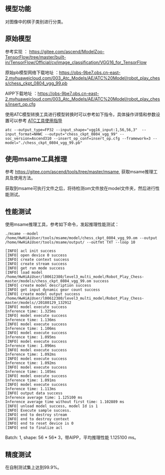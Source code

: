 ## 模型功能

 对图像中的棋子类别进行分类。

## 原始模型

参考实现 ：
https://gitee.com/ascend/ModelZoo-TensorFlow/tree/master/built-in/TensorFlow/Official/cv/image_classification/VGG16_for_TensorFlow


原始pb模型网络下载地址 ：https://obs-9be7.obs.cn-east-2.myhuaweicloud.com/003_Atc_Models/AE/ATC%20Model/robot_play_chess/chess_ckpt_0804_vgg_99.pb



AIPP下载地址 ：https://obs-9be7.obs.cn-east-2.myhuaweicloud.com/003_Atc_Models/AE/ATC%20Model/robot_play_chess/insert_op.cfg




使用ATC模型转换工具进行模型转换时可以参考如下指令，具体操作详情和参数设置可以参考  [ATC工具使用指导](https://support.huaweicloud.com/ti-atc-A200dk_3000/altasatc_16_002.html) 

```
atc --output_type=FP32 --input_shape="vgg16_input:1,56,56,3"  --input_format=NHWC --output="chess_ckpt_0804_vgg_99" --soc_version=Ascend310 --insert_op_conf=insert_op.cfg --framework=3 --model="./chess_ckpt_0804_vgg_99.pb"
```

## 使用msame工具推理

参考 https://gitee.com/ascend/tools/tree/master/msame, 获取msame推理工具及使用方法。

获取到msame可执行文件之后，将待检测om文件放在model文件夹，然后进行性能测试。

## 性能测试

使用msame推理工具，参考如下命令，发起推理性能测试： 

```
./msame --model /home/HwHiAiUser/tools/msame/model/chess_ckpt_0804_vgg_99.om --output /home/HwHiAiUser/tools/msame/output/ --outfmt TXT --loop 10

```

```
[INFO] acl init success
[INFO] open device 0 success
[INFO] create context success
[INFO] create stream success
[INFO] get run mode success
[INFO] load model /home/HwHiAiUser/l00612380/level3_multi_model/Robot_Play_Chess-master/models/chess_ckpt_0804_vgg_99.om success
[INFO] create model description success
[INFO] get input dynamic gear count success
[INFO] create model output success
/home/HwHiAiUser/l00612380/level3_multi_model/Robot_Play_Chess-master/models//20180129_132912
[INFO] model execute success
Inference time: 1.325ms
[INFO] model execute success
Inference time: 1.136ms
[INFO] model execute success
Inference time: 1.106ms
[INFO] model execute success
Inference time: 1.095ms
[INFO] model execute success
Inference time: 1.096ms
[INFO] model execute success
Inference time: 1.092ms
[INFO] model execute success
Inference time: 1.092ms
[INFO] model execute success
Inference time: 1.105ms
[INFO] model execute success
Inference time: 1.091ms
[INFO] model execute success
Inference time: 1.113ms
[INFO] output data success
Inference average time: 1.125100 ms
Inference average time without first time: 1.102889 ms
[INFO] unload model success, model Id is 1
[INFO] Execute sample success.
[INFO] end to destroy stream
[INFO] end to destroy context
[INFO] end to reset device is 0
[INFO] end to finalize acl

```

Batch: 1, shape: 56 * 56* 3，带AIPP，平均推理性能 1.125100 ms。

## 精度测试

在自制测试集上达到99.9%。